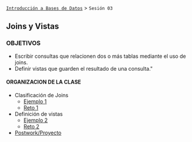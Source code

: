 [`Introducción a Bases de Datos`](../Readme.md) > `Sesión 03`

## Joins y Vistas

### OBJETIVOS 

- Escribir consultas que relacionen dos o más tablas mediante el uso de joins.
- Definir vistas que guarden el resultado de una consulta."

#### ORGANIZACION DE LA CLASE

- Clasificación de Joins
   - [Ejemplo 1](Ejemplo-01/)
   - [Reto 1](Reto-01/)
- Definición de vistas
   - [Ejemplo 2](Ejemplo-02/)
   - [Reto 2](Reto-02/)
- [Postwork/Proyecto](Postwork/)	
